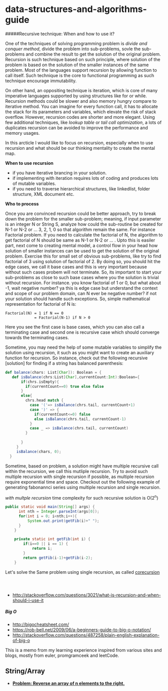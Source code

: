 # data-structures-and-algorithms-guide

#####Recursive technique: When and how to use it?
  
One of the techniques of solving programming problem is _divide and conquer method_, divide the problem into sub-problems, sovle the sub-problems and combine the result to get the solution of the original problem. Recursion is such technique based on such principle, where solution of the problem is based on the solution of the smaller instances of the same problem. Most of the languages support recursion by allowing function to call itself. Such technique is the core to functional programming as such technique encourage immutability. 

On other hand, an oppositing technique is iteration, which is core of many imperative languages supported by using structures like for or while. Recursion methods could be slower and also memory hungry compare to iterative method. You can imagine for every function call, it has to allocate the stack for its parameters and variables, which elevate the risk of stack overflow. However, recursion codes are shorter and more elegant. Using few additional techniques, like _lookup table_ or _tail call optimization_, a lots of duplicates recursion can be avoided to improve the performance and memory usages.

In this arcticle I would like to focus on recursion, especially when to use recursion and what should be our thinking mentality to create the mental map.

**When to use recursion**
 * if you have iterative brancing in your solution.
 * if implementing with iteration requires lots of coding and produces lots of mutable variables. 
 * if you need to traverse hierarchical structures, like linkedlist, folder structure, XML document etc.
 
**Who to process**

 Once you are convinced recursion could be better approach, try to break down the problem for the smaller sub-problem; meaning, if input parameter is an integer N or String S, analyze how could the sub-routine be created for N-1 or N-2 or ... 3, 2, 1, 0  so that algorithm remain the same. For instance Factorial problem. If you need to calculate the factorial of N, the algorithm to get factorial of N should be same as N-1 or N-2 or ... . Upto this is easiler part, next come to creating mental model, a control flow in your head how solution of smaller instances can be used to get the solution of the original problem. Exercise this for small set of obvious sub-problems, like try to find factorial of 3 using solution of factorial of 2. By doing so, you should hit the edge cases, we call it base cases and this is very important because without such cases probem will not terminate. So, its important to start your sub-problems as close to such base cases where you the solution is trivial without recursion. For instance. you know factorial of 1 or 0, but what about -1, wait negative number? ya this is edge case but understand the context and scope of our problem domain, can N ever be negative number? if not your solution should handle such exceptions. So, simple mathematical representation for factorial of N is: 
 ```
 Factorial(N) = 1 if N == 0
              = Factorial(N-1) if N > 0
 ```
Here you see the first case is base cases, which you can also call a terminating case and second one is recursive case which should converge towards the terminating cases. 

Sometime, you may need the help of some mutable variables to simplify the solution using recursion, it such as you might want to create an auxiliary function for recursion. So instance, check out the following recursive [solution] for finding if a string has balanced parenthesis:
```scala
def balance(chars: List[Char]): Boolean = {
   def isBalance(chrs:List[Char],currentCount:Int):Boolean={
       if(chrs.isEmpty){
         if(currentCount==0) true else false
       }
       else{
         chrs.head match {
           case '('=> isBalance(chrs.tail, currentCount+1)
           case ')' => {
             if(currentCount<=0) false
             else isBalance(chrs.tail, currentCount-1)
           }
           case _ => isBalance(chrs.tail, currentCount)
         }
         
       }
     }
     isBalance(chars, 0);
  }
  ```
Sometime, based on problem, a solution might have multiple recursive call within the recursion, we call this mutliple recursion. Try to avoid such multiple recursion with single recursion if possible, as multiple recursion require exponential time and space. Checkout out the following example of generating fabonannci series using multiple recursion and single recursion.

_with multple recursion_ time complexity for such recursive solution is O(2<sup>n</sup>)
```java
public static void main(String[] args) {
	  int nth = Integer.parseInt(args[0]);
	  for(int i = 0; i<nth;i++){
		  System.out.print(getFib(i)+" ");		  
	  }
	}

	private static int getFib(int i) {
		if(i==0 || i == 1) {
			return i;
		}
		return getFib(i-1)+getFib(i-2);
	}

```

Let's solve the Same problem using single recursion, as called [corecursion](https://en.wikipedia.org/wiki/Corecursion#Examples)
```



```





* http://stackoverflow.com/questions/3021/what-is-recursion-and-when-should-i-use-it


##### Big O 
* http://bigocheatsheet.com/
* https://rob-bell.net/2009/06/a-beginners-guide-to-big-o-notation/
* http://stackoverflow.com/questions/487258/plain-english-explanation-of-big-o

This is a memo from my learning experience inspired from various sites and blogs, mostly from euler, promgramceek and leetCode.  


String/Array
---

* [__Problem: Reverse an array of n elements to the right.__](https://github.com/bhochhi/data-structures-and-algorithms-guide/blob/master/codes/src/main/java/com/bhochhi/algorithm/stringandarray/ReverseArrayImpl.java)
